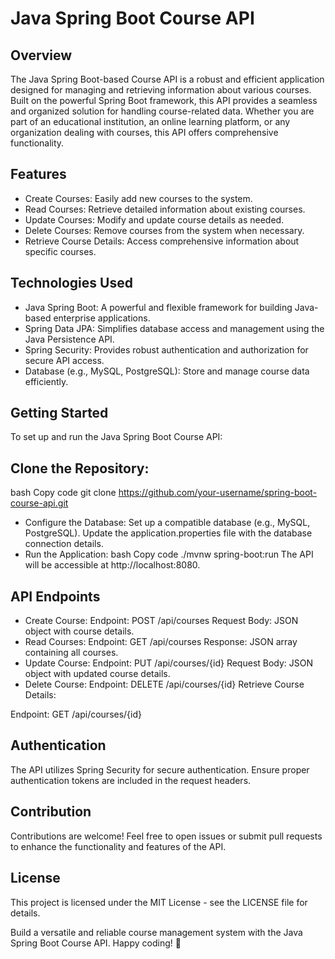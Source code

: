 # Java Spring Boot Course API
## Overview
The Java Spring Boot-based Course API is a robust and efficient application designed for managing and retrieving information about various courses. Built on the powerful Spring Boot framework, this API provides a seamless and organized solution for handling course-related data. Whether you are part of an educational institution, an online learning platform, or any organization dealing with courses, this API offers comprehensive functionality.

## Features
- Create Courses: Easily add new courses to the system.
- Read Courses: Retrieve detailed information about existing courses.
- Update Courses: Modify and update course details as needed.
- Delete Courses: Remove courses from the system when necessary.
- Retrieve Course Details: Access comprehensive information about specific courses.
## Technologies Used
- Java Spring Boot: A powerful and flexible framework for building Java-based enterprise applications.
- Spring Data JPA: Simplifies database access and management using the Java Persistence API.
- Spring Security: Provides robust authentication and authorization for secure API access.
- Database (e.g., MySQL, PostgreSQL): Store and manage course data efficiently.
## Getting Started
To set up and run the Java Spring Boot Course API:

## Clone the Repository:

bash
Copy code
git clone https://github.com/your-username/spring-boot-course-api.git
- Configure the Database:
Set up a compatible database (e.g., MySQL, PostgreSQL).
Update the application.properties file with the database connection details.
- Run the Application:
bash
Copy code
./mvnw spring-boot:run
The API will be accessible at http://localhost:8080.

## API Endpoints
- Create Course:
Endpoint: POST /api/courses
Request Body: JSON object with course details.
- Read Courses:
Endpoint: GET /api/courses
Response: JSON array containing all courses.
- Update Course:
Endpoint: PUT /api/courses/{id}
Request Body: JSON object with updated course details.
- Delete Course:
Endpoint: DELETE /api/courses/{id}
 Retrieve Course Details:

Endpoint: GET /api/courses/{id}
## Authentication
The API utilizes Spring Security for secure authentication. Ensure proper authentication tokens are included in the request headers.

## Contribution
Contributions are welcome! Feel free to open issues or submit pull requests to enhance the functionality and features of the API.

## License
This project is licensed under the MIT License - see the LICENSE file for details.

Build a versatile and reliable course management system with the Java Spring Boot Course API. Happy coding! 🌟

